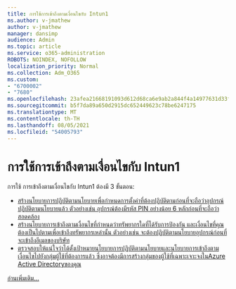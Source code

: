 ```yaml
---
title: การใช้การเข้าถึงตามเงื่อนไขกับ Intun1
ms.author: v-jmathew
author: v-jmathew
manager: dansimp
audience: Admin
ms.topic: article
ms.service: o365-administration
ROBOTS: NOINDEX, NOFOLLOW
localization_priority: Normal
ms.collection: Adm_O365
ms.custom:
- "6700002"
- "7680"
ms.openlocfilehash: 23afea21668191093d612d68ca6e9ab2a844f4a14977631d33f4fd956fc3c4e7
ms.sourcegitcommit: b5f7da89a650d2915dc652449623c78be6247175
ms.translationtype: MT
ms.contentlocale: th-TH
ms.lasthandoff: 08/05/2021
ms.locfileid: "54005793"
---
```

# <a name="using-conditional-access-with-intune"></a>การใช้การเข้าถึงตามเงื่อนไขกับ Intun1

การใช้ การเข้าถึงตามเงื่อนไขกับ Intun1 ต้องมี 3 ขั้นตอน:

- [สร้างนโยบายการปฏิบัติตามนโยบายเพื่อกําหนดการตั้งค่าที่ต้องปฏิบัติตามก่อนที่จะถือว่าอุปกรณ์ปฏิบัติตามนโยบายแล้ว ตัวอย่างเช่น อุปกรณ์ต้องมีรหัส PIN อย่างน้อย 6 หลักก่อนที่จะถือว่าสอดคล้อง](https://docs.microsoft.com/mem/intune/protect/create-compliance-policy)
- [สร้างนโยบายการเข้าถึงตามเงื่อนไขที่กําหนดว่าทรัพยากรใดที่ได้รับการป้องกัน และเงื่อนไขที่คุณต้องเป็นไปตามเพื่อเข้าถึงทรัพยากรเหล่านั้น ตัวอย่างเช่น จะต้องปฏิบัติตามนโยบายอุปกรณ์ก่อนที่จะเข้าถึงอีเมลของบริษัท](https://docs.microsoft.com/mem/intune/protect/tutorial-protect-email-on-unmanaged-devices#create-conditional-access-policies)
- [ตรวจสอบให้แน่ใจว่าได้ตั้งเป้าหมายนโยบายการปฏิบัติตามนโยบายและนโยบายการเข้าถึงตามเงื่อนไขไปยังกลุ่มผู้ใช้ที่ต้องการแล้ว ซึ่งอาจต้องมีการสร้างกลุ่มของผู้ใช้ที่เฉพาะเจาะจงในAzure Active Directoryของคุณ](https://docs.microsoft.com/troubleshoot/mem/intune/troubleshoot-conditional-access)

[อ่านเพิ่มเติม...](https://docs.microsoft.com/mem/intune/protect/device-compliance-get-started)
